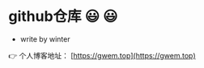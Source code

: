 # github仓库  :smiley:  :smiley:

* write by winter

:point_right: 个人博客地址： [https://gwem.top](https://gwem.top)
